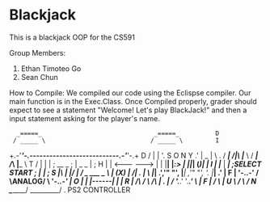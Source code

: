 # Blackjack
This is a blackjack OOP for the CS591

Group Members:

1. Ethan Timoteo Go
2. Sean Chun

How to Compile:
We compiled our code using the Eclispse compiler. Our main function is in the Exec.Class. Once Compiled properly, grader should expect to see a statement "Welcome! Let's play BlackJack!" and then a input statement asking for the player's name. 


      _=====_                               _=====_          D
     / _____ \                             / _____ \         I
   +.-'_____'-.---------------------------.-'_____'-.+       D
  /   |     |  '.        S O N Y        .'  |  _  |   \      .
 / ___| /|\ |___ \                     / ___| /_\ |___ \     T
/ |      |      | ;  __           _   ; | _         _ | ;    H
| | <---   ---> | | |__|         |_:> | ||_|       (_)| |    I
| |___   |   ___| ;SELECT       START ; |___       ___| ;    S
|\    | \|/ |    /  _     ___      _   \    | (X) |    /|    .
| \   |_____|  .','" "', |___|  ,'" "', '.  |_____|  .' |    F
|  '-.______.-' /       \ANALOG/       \  '-._____.-'   |    O
|               |       |------|       |                |    R
|              /\       /      \       /\               |    .
|             /  '.___.'        '.___.'  \              |    F
|            /                            \             |    U
 \          /                              \           /     N
  \________/                                \_________/      .
                    PS2 CONTROLLER
